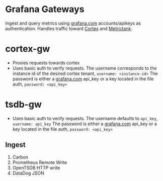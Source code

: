 # Grafana Gateways

Ingest and query metrics using [grafana.com](grafana.com) accounts/apikeys as authentication. Handles traffic toward [Cortex](https://github.com/weaveworks/cortex) and [Metrictank](https://github.com/grafana/metrictank).

# cortex-gw
  * Proxies requests towards cortex
  * Uses basic auth to verify requests.
  The username corresponds to the instance id of the desired cortex tenant, `username: <instance-id>`
  The password is either a [grafana.com](grafana.com) api_key or a key located in the file auth, `password: <api_key>`

# tsdb-gw
  * Uses basic auth to verify requests.
  The username defaults to `api_key`, `username: api_key`
  The password is either a [grafana.com](grafana.com) api_key or a key located in the file auth, `password: <api_key>`

## Ingest

1. Carbon
2. Prometheus Remote Write
3. OpenTSDB HTTP write
4. DataDog JSON